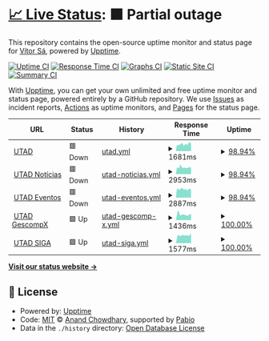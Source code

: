# [📈 Live Status](https://vitormss.github.io/upptime): <!--live status--> **🟧 Partial outage**

This repository contains the open-source uptime monitor and status page for [Vítor Sá](https://vitormss.github.io/upptime), powered by [Upptime](https://github.com/upptime/upptime).

[![Uptime CI](https://github.com/vitormss/upptime/workflows/Uptime%20CI/badge.svg)](https://github.com/vitormss/upptime/actions?query=workflow%3A%22Uptime+CI%22)
[![Response Time CI](https://github.com/vitormss/upptime/workflows/Response%20Time%20CI/badge.svg)](https://github.com/vitormss/upptime/actions?query=workflow%3A%22Response+Time+CI%22)
[![Graphs CI](https://github.com/vitormss/upptime/workflows/Graphs%20CI/badge.svg)](https://github.com/vitormss/upptime/actions?query=workflow%3A%22Graphs+CI%22)
[![Static Site CI](https://github.com/vitormss/upptime/workflows/Static%20Site%20CI/badge.svg)](https://github.com/vitormss/upptime/actions?query=workflow%3A%22Static+Site+CI%22)
[![Summary CI](https://github.com/vitormss/upptime/workflows/Summary%20CI/badge.svg)](https://github.com/vitormss/upptime/actions?query=workflow%3A%22Summary+CI%22)

With [Upptime](https://upptime.js.org), you can get your own unlimited and free uptime monitor and status page, powered entirely by a GitHub repository. We use [Issues](https://github.com/vitormss/upptime/issues) as incident reports, [Actions](https://github.com/vitormss/upptime/actions) as uptime monitors, and [Pages](https://vitormss.github.io/upptime) for the status page.

<!--start: status pages-->
<!-- This summary is generated by Upptime (https://github.com/upptime/upptime) -->
<!-- Do not edit this manually, your changes will be overwritten -->
<!-- prettier-ignore -->
| URL | Status | History | Response Time | Uptime |
| --- | ------ | ------- | ------------- | ------ |
| <img alt="" src="https://icons.duckduckgo.com/ip3/www.utad.pt.ico" height="13"> [UTAD](https://www.utad.pt) | 🟥 Down | [utad.yml](https://github.com/vitormss/upptime/commits/HEAD/history/utad.yml) | <details><summary><img alt="Response time graph" src="./graphs/utad/response-time-week.png" height="20"> 1681ms</summary><br><a href="https://vitormss.github.io/upptime/history/utad"><img alt="Response time 1858" src="https://img.shields.io/endpoint?url=https%3A%2F%2Fraw.githubusercontent.com%2Fvitormss%2Fupptime%2FHEAD%2Fapi%2Futad%2Fresponse-time.json"></a><br><a href="https://vitormss.github.io/upptime/history/utad"><img alt="24-hour response time 1922" src="https://img.shields.io/endpoint?url=https%3A%2F%2Fraw.githubusercontent.com%2Fvitormss%2Fupptime%2FHEAD%2Fapi%2Futad%2Fresponse-time-day.json"></a><br><a href="https://vitormss.github.io/upptime/history/utad"><img alt="7-day response time 1681" src="https://img.shields.io/endpoint?url=https%3A%2F%2Fraw.githubusercontent.com%2Fvitormss%2Fupptime%2FHEAD%2Fapi%2Futad%2Fresponse-time-week.json"></a><br><a href="https://vitormss.github.io/upptime/history/utad"><img alt="30-day response time 1858" src="https://img.shields.io/endpoint?url=https%3A%2F%2Fraw.githubusercontent.com%2Fvitormss%2Fupptime%2FHEAD%2Fapi%2Futad%2Fresponse-time-month.json"></a><br><a href="https://vitormss.github.io/upptime/history/utad"><img alt="1-year response time 1858" src="https://img.shields.io/endpoint?url=https%3A%2F%2Fraw.githubusercontent.com%2Fvitormss%2Fupptime%2FHEAD%2Fapi%2Futad%2Fresponse-time-year.json"></a></details> | <details><summary><a href="https://vitormss.github.io/upptime/history/utad">98.94%</a></summary><a href="https://vitormss.github.io/upptime/history/utad"><img alt="All-time uptime 99.29%" src="https://img.shields.io/endpoint?url=https%3A%2F%2Fraw.githubusercontent.com%2Fvitormss%2Fupptime%2FHEAD%2Fapi%2Futad%2Fuptime.json"></a><br><a href="https://vitormss.github.io/upptime/history/utad"><img alt="24-hour uptime 98.20%" src="https://img.shields.io/endpoint?url=https%3A%2F%2Fraw.githubusercontent.com%2Fvitormss%2Fupptime%2FHEAD%2Fapi%2Futad%2Fuptime-day.json"></a><br><a href="https://vitormss.github.io/upptime/history/utad"><img alt="7-day uptime 98.94%" src="https://img.shields.io/endpoint?url=https%3A%2F%2Fraw.githubusercontent.com%2Fvitormss%2Fupptime%2FHEAD%2Fapi%2Futad%2Fuptime-week.json"></a><br><a href="https://vitormss.github.io/upptime/history/utad"><img alt="30-day uptime 99.29%" src="https://img.shields.io/endpoint?url=https%3A%2F%2Fraw.githubusercontent.com%2Fvitormss%2Fupptime%2FHEAD%2Fapi%2Futad%2Fuptime-month.json"></a><br><a href="https://vitormss.github.io/upptime/history/utad"><img alt="1-year uptime 99.29%" src="https://img.shields.io/endpoint?url=https%3A%2F%2Fraw.githubusercontent.com%2Fvitormss%2Fupptime%2FHEAD%2Fapi%2Futad%2Fuptime-year.json"></a></details>
| <img alt="" src="https://icons.duckduckgo.com/ip3/noticias.utad.pt.ico" height="13"> [UTAD Notícias](https://noticias.utad.pt) | 🟥 Down | [utad-noticias.yml](https://github.com/vitormss/upptime/commits/HEAD/history/utad-noticias.yml) | <details><summary><img alt="Response time graph" src="./graphs/utad-noticias/response-time-week.png" height="20"> 2953ms</summary><br><a href="https://vitormss.github.io/upptime/history/utad-noticias"><img alt="Response time 3019" src="https://img.shields.io/endpoint?url=https%3A%2F%2Fraw.githubusercontent.com%2Fvitormss%2Fupptime%2FHEAD%2Fapi%2Futad-noticias%2Fresponse-time.json"></a><br><a href="https://vitormss.github.io/upptime/history/utad-noticias"><img alt="24-hour response time 3003" src="https://img.shields.io/endpoint?url=https%3A%2F%2Fraw.githubusercontent.com%2Fvitormss%2Fupptime%2FHEAD%2Fapi%2Futad-noticias%2Fresponse-time-day.json"></a><br><a href="https://vitormss.github.io/upptime/history/utad-noticias"><img alt="7-day response time 2953" src="https://img.shields.io/endpoint?url=https%3A%2F%2Fraw.githubusercontent.com%2Fvitormss%2Fupptime%2FHEAD%2Fapi%2Futad-noticias%2Fresponse-time-week.json"></a><br><a href="https://vitormss.github.io/upptime/history/utad-noticias"><img alt="30-day response time 3019" src="https://img.shields.io/endpoint?url=https%3A%2F%2Fraw.githubusercontent.com%2Fvitormss%2Fupptime%2FHEAD%2Fapi%2Futad-noticias%2Fresponse-time-month.json"></a><br><a href="https://vitormss.github.io/upptime/history/utad-noticias"><img alt="1-year response time 3019" src="https://img.shields.io/endpoint?url=https%3A%2F%2Fraw.githubusercontent.com%2Fvitormss%2Fupptime%2FHEAD%2Fapi%2Futad-noticias%2Fresponse-time-year.json"></a></details> | <details><summary><a href="https://vitormss.github.io/upptime/history/utad-noticias">98.94%</a></summary><a href="https://vitormss.github.io/upptime/history/utad-noticias"><img alt="All-time uptime 98.92%" src="https://img.shields.io/endpoint?url=https%3A%2F%2Fraw.githubusercontent.com%2Fvitormss%2Fupptime%2FHEAD%2Fapi%2Futad-noticias%2Fuptime.json"></a><br><a href="https://vitormss.github.io/upptime/history/utad-noticias"><img alt="24-hour uptime 98.20%" src="https://img.shields.io/endpoint?url=https%3A%2F%2Fraw.githubusercontent.com%2Fvitormss%2Fupptime%2FHEAD%2Fapi%2Futad-noticias%2Fuptime-day.json"></a><br><a href="https://vitormss.github.io/upptime/history/utad-noticias"><img alt="7-day uptime 98.94%" src="https://img.shields.io/endpoint?url=https%3A%2F%2Fraw.githubusercontent.com%2Fvitormss%2Fupptime%2FHEAD%2Fapi%2Futad-noticias%2Fuptime-week.json"></a><br><a href="https://vitormss.github.io/upptime/history/utad-noticias"><img alt="30-day uptime 98.92%" src="https://img.shields.io/endpoint?url=https%3A%2F%2Fraw.githubusercontent.com%2Fvitormss%2Fupptime%2FHEAD%2Fapi%2Futad-noticias%2Fuptime-month.json"></a><br><a href="https://vitormss.github.io/upptime/history/utad-noticias"><img alt="1-year uptime 98.92%" src="https://img.shields.io/endpoint?url=https%3A%2F%2Fraw.githubusercontent.com%2Fvitormss%2Fupptime%2FHEAD%2Fapi%2Futad-noticias%2Fuptime-year.json"></a></details>
| <img alt="" src="https://icons.duckduckgo.com/ip3/eventos.utad.pt.ico" height="13"> [UTAD Eventos](https://eventos.utad.pt) | 🟥 Down | [utad-eventos.yml](https://github.com/vitormss/upptime/commits/HEAD/history/utad-eventos.yml) | <details><summary><img alt="Response time graph" src="./graphs/utad-eventos/response-time-week.png" height="20"> 2887ms</summary><br><a href="https://vitormss.github.io/upptime/history/utad-eventos"><img alt="Response time 2916" src="https://img.shields.io/endpoint?url=https%3A%2F%2Fraw.githubusercontent.com%2Fvitormss%2Fupptime%2FHEAD%2Fapi%2Futad-eventos%2Fresponse-time.json"></a><br><a href="https://vitormss.github.io/upptime/history/utad-eventos"><img alt="24-hour response time 2871" src="https://img.shields.io/endpoint?url=https%3A%2F%2Fraw.githubusercontent.com%2Fvitormss%2Fupptime%2FHEAD%2Fapi%2Futad-eventos%2Fresponse-time-day.json"></a><br><a href="https://vitormss.github.io/upptime/history/utad-eventos"><img alt="7-day response time 2887" src="https://img.shields.io/endpoint?url=https%3A%2F%2Fraw.githubusercontent.com%2Fvitormss%2Fupptime%2FHEAD%2Fapi%2Futad-eventos%2Fresponse-time-week.json"></a><br><a href="https://vitormss.github.io/upptime/history/utad-eventos"><img alt="30-day response time 2916" src="https://img.shields.io/endpoint?url=https%3A%2F%2Fraw.githubusercontent.com%2Fvitormss%2Fupptime%2FHEAD%2Fapi%2Futad-eventos%2Fresponse-time-month.json"></a><br><a href="https://vitormss.github.io/upptime/history/utad-eventos"><img alt="1-year response time 2916" src="https://img.shields.io/endpoint?url=https%3A%2F%2Fraw.githubusercontent.com%2Fvitormss%2Fupptime%2FHEAD%2Fapi%2Futad-eventos%2Fresponse-time-year.json"></a></details> | <details><summary><a href="https://vitormss.github.io/upptime/history/utad-eventos">98.94%</a></summary><a href="https://vitormss.github.io/upptime/history/utad-eventos"><img alt="All-time uptime 98.92%" src="https://img.shields.io/endpoint?url=https%3A%2F%2Fraw.githubusercontent.com%2Fvitormss%2Fupptime%2FHEAD%2Fapi%2Futad-eventos%2Fuptime.json"></a><br><a href="https://vitormss.github.io/upptime/history/utad-eventos"><img alt="24-hour uptime 98.19%" src="https://img.shields.io/endpoint?url=https%3A%2F%2Fraw.githubusercontent.com%2Fvitormss%2Fupptime%2FHEAD%2Fapi%2Futad-eventos%2Fuptime-day.json"></a><br><a href="https://vitormss.github.io/upptime/history/utad-eventos"><img alt="7-day uptime 98.94%" src="https://img.shields.io/endpoint?url=https%3A%2F%2Fraw.githubusercontent.com%2Fvitormss%2Fupptime%2FHEAD%2Fapi%2Futad-eventos%2Fuptime-week.json"></a><br><a href="https://vitormss.github.io/upptime/history/utad-eventos"><img alt="30-day uptime 98.92%" src="https://img.shields.io/endpoint?url=https%3A%2F%2Fraw.githubusercontent.com%2Fvitormss%2Fupptime%2FHEAD%2Fapi%2Futad-eventos%2Fuptime-month.json"></a><br><a href="https://vitormss.github.io/upptime/history/utad-eventos"><img alt="1-year uptime 98.92%" src="https://img.shields.io/endpoint?url=https%3A%2F%2Fraw.githubusercontent.com%2Fvitormss%2Fupptime%2FHEAD%2Fapi%2Futad-eventos%2Fuptime-year.json"></a></details>
| <img alt="" src="https://icons.duckduckgo.com/ip3/gescompx.utad.pt.ico" height="13"> [UTAD GescompX](https://gescompx.utad.pt) | 🟩 Up | [utad-gescomp-x.yml](https://github.com/vitormss/upptime/commits/HEAD/history/utad-gescomp-x.yml) | <details><summary><img alt="Response time graph" src="./graphs/utad-gescomp-x/response-time-week.png" height="20"> 1436ms</summary><br><a href="https://vitormss.github.io/upptime/history/utad-gescomp-x"><img alt="Response time 1430" src="https://img.shields.io/endpoint?url=https%3A%2F%2Fraw.githubusercontent.com%2Fvitormss%2Fupptime%2FHEAD%2Fapi%2Futad-gescomp-x%2Fresponse-time.json"></a><br><a href="https://vitormss.github.io/upptime/history/utad-gescomp-x"><img alt="24-hour response time 1564" src="https://img.shields.io/endpoint?url=https%3A%2F%2Fraw.githubusercontent.com%2Fvitormss%2Fupptime%2FHEAD%2Fapi%2Futad-gescomp-x%2Fresponse-time-day.json"></a><br><a href="https://vitormss.github.io/upptime/history/utad-gescomp-x"><img alt="7-day response time 1436" src="https://img.shields.io/endpoint?url=https%3A%2F%2Fraw.githubusercontent.com%2Fvitormss%2Fupptime%2FHEAD%2Fapi%2Futad-gescomp-x%2Fresponse-time-week.json"></a><br><a href="https://vitormss.github.io/upptime/history/utad-gescomp-x"><img alt="30-day response time 1430" src="https://img.shields.io/endpoint?url=https%3A%2F%2Fraw.githubusercontent.com%2Fvitormss%2Fupptime%2FHEAD%2Fapi%2Futad-gescomp-x%2Fresponse-time-month.json"></a><br><a href="https://vitormss.github.io/upptime/history/utad-gescomp-x"><img alt="1-year response time 1430" src="https://img.shields.io/endpoint?url=https%3A%2F%2Fraw.githubusercontent.com%2Fvitormss%2Fupptime%2FHEAD%2Fapi%2Futad-gescomp-x%2Fresponse-time-year.json"></a></details> | <details><summary><a href="https://vitormss.github.io/upptime/history/utad-gescomp-x">100.00%</a></summary><a href="https://vitormss.github.io/upptime/history/utad-gescomp-x"><img alt="All-time uptime 100.00%" src="https://img.shields.io/endpoint?url=https%3A%2F%2Fraw.githubusercontent.com%2Fvitormss%2Fupptime%2FHEAD%2Fapi%2Futad-gescomp-x%2Fuptime.json"></a><br><a href="https://vitormss.github.io/upptime/history/utad-gescomp-x"><img alt="24-hour uptime 100.00%" src="https://img.shields.io/endpoint?url=https%3A%2F%2Fraw.githubusercontent.com%2Fvitormss%2Fupptime%2FHEAD%2Fapi%2Futad-gescomp-x%2Fuptime-day.json"></a><br><a href="https://vitormss.github.io/upptime/history/utad-gescomp-x"><img alt="7-day uptime 100.00%" src="https://img.shields.io/endpoint?url=https%3A%2F%2Fraw.githubusercontent.com%2Fvitormss%2Fupptime%2FHEAD%2Fapi%2Futad-gescomp-x%2Fuptime-week.json"></a><br><a href="https://vitormss.github.io/upptime/history/utad-gescomp-x"><img alt="30-day uptime 100.00%" src="https://img.shields.io/endpoint?url=https%3A%2F%2Fraw.githubusercontent.com%2Fvitormss%2Fupptime%2FHEAD%2Fapi%2Futad-gescomp-x%2Fuptime-month.json"></a><br><a href="https://vitormss.github.io/upptime/history/utad-gescomp-x"><img alt="1-year uptime 100.00%" src="https://img.shields.io/endpoint?url=https%3A%2F%2Fraw.githubusercontent.com%2Fvitormss%2Fupptime%2FHEAD%2Fapi%2Futad-gescomp-x%2Fuptime-year.json"></a></details>
| <img alt="" src="https://icons.duckduckgo.com/ip3/siga.utad.pt.ico" height="13"> [UTAD SIGA](https://siga.utad.pt) | 🟩 Up | [utad-siga.yml](https://github.com/vitormss/upptime/commits/HEAD/history/utad-siga.yml) | <details><summary><img alt="Response time graph" src="./graphs/utad-siga/response-time-week.png" height="20"> 1577ms</summary><br><a href="https://vitormss.github.io/upptime/history/utad-siga"><img alt="Response time 1607" src="https://img.shields.io/endpoint?url=https%3A%2F%2Fraw.githubusercontent.com%2Fvitormss%2Fupptime%2FHEAD%2Fapi%2Futad-siga%2Fresponse-time.json"></a><br><a href="https://vitormss.github.io/upptime/history/utad-siga"><img alt="24-hour response time 1933" src="https://img.shields.io/endpoint?url=https%3A%2F%2Fraw.githubusercontent.com%2Fvitormss%2Fupptime%2FHEAD%2Fapi%2Futad-siga%2Fresponse-time-day.json"></a><br><a href="https://vitormss.github.io/upptime/history/utad-siga"><img alt="7-day response time 1577" src="https://img.shields.io/endpoint?url=https%3A%2F%2Fraw.githubusercontent.com%2Fvitormss%2Fupptime%2FHEAD%2Fapi%2Futad-siga%2Fresponse-time-week.json"></a><br><a href="https://vitormss.github.io/upptime/history/utad-siga"><img alt="30-day response time 1607" src="https://img.shields.io/endpoint?url=https%3A%2F%2Fraw.githubusercontent.com%2Fvitormss%2Fupptime%2FHEAD%2Fapi%2Futad-siga%2Fresponse-time-month.json"></a><br><a href="https://vitormss.github.io/upptime/history/utad-siga"><img alt="1-year response time 1607" src="https://img.shields.io/endpoint?url=https%3A%2F%2Fraw.githubusercontent.com%2Fvitormss%2Fupptime%2FHEAD%2Fapi%2Futad-siga%2Fresponse-time-year.json"></a></details> | <details><summary><a href="https://vitormss.github.io/upptime/history/utad-siga">100.00%</a></summary><a href="https://vitormss.github.io/upptime/history/utad-siga"><img alt="All-time uptime 100.00%" src="https://img.shields.io/endpoint?url=https%3A%2F%2Fraw.githubusercontent.com%2Fvitormss%2Fupptime%2FHEAD%2Fapi%2Futad-siga%2Fuptime.json"></a><br><a href="https://vitormss.github.io/upptime/history/utad-siga"><img alt="24-hour uptime 100.00%" src="https://img.shields.io/endpoint?url=https%3A%2F%2Fraw.githubusercontent.com%2Fvitormss%2Fupptime%2FHEAD%2Fapi%2Futad-siga%2Fuptime-day.json"></a><br><a href="https://vitormss.github.io/upptime/history/utad-siga"><img alt="7-day uptime 100.00%" src="https://img.shields.io/endpoint?url=https%3A%2F%2Fraw.githubusercontent.com%2Fvitormss%2Fupptime%2FHEAD%2Fapi%2Futad-siga%2Fuptime-week.json"></a><br><a href="https://vitormss.github.io/upptime/history/utad-siga"><img alt="30-day uptime 100.00%" src="https://img.shields.io/endpoint?url=https%3A%2F%2Fraw.githubusercontent.com%2Fvitormss%2Fupptime%2FHEAD%2Fapi%2Futad-siga%2Fuptime-month.json"></a><br><a href="https://vitormss.github.io/upptime/history/utad-siga"><img alt="1-year uptime 100.00%" src="https://img.shields.io/endpoint?url=https%3A%2F%2Fraw.githubusercontent.com%2Fvitormss%2Fupptime%2FHEAD%2Fapi%2Futad-siga%2Fuptime-year.json"></a></details>

<!--end: status pages-->

[**Visit our status website →**](https://vitormss.github.io/upptime)

## 📄 License

- Powered by: [Upptime](https://github.com/upptime/upptime)
- Code: [MIT](./LICENSE) © [Anand Chowdhary](https://anandchowdhary.com), supported by [Pabio](https://pabio.com)
- Data in the `./history` directory: [Open Database License](https://opendatacommons.org/licenses/odbl/1-0/)
